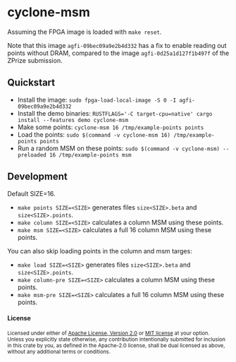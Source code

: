 # cyclone-msm

Assuming the FPGA image is loaded with `make reset`.

Note that this image `agfi-09bec09a9e2b4d332` has a fix to enable reading out points
without DRAM, compared to the image `agfi-0d25a1d127f1b497f` of the ZPrize submission.

## Quickstart

- Install the image: `sudo fpga-load-local-image -S 0 -I agfi-09bec09a9e2b4d332`
- Install the demo binaries: `RUSTFLAGS='-C target-cpu=native' cargo install --features demo cyclone-msm`
- Make some points: `cyclone-msm 16 /tmp/example-points points`
- Load the points: `sudo $(command -v cyclone-msm 16) /tmp/example-points points`
- Run a random MSM on these points: `sudo $(command -v cyclone-msm) --preloaded 16 /tmp/example-points msm`

## Development

Default SIZE=16.

- `make points SIZE=<SIZE>` generates files `size<SIZE>.beta` and `size<SIZE>.points`.
- `make column SIZE=<SIZE>` calculates a column MSM using these points.
- `make msm SIZE=<SIZE>` calculates a full 16 column MSM using these points.

You can also skip loading points in the column and msm targes:
- `make load SIZE=<SIZE>` generates files `size<SIZE>.beta` and `size<SIZE>.points`.
- `make column-pre SIZE=<SIZE>` calculates a column MSM using these points.
- `make msm-pre SIZE=<SIZE>` calculates a full 16 column MSM using these points.

#### License

<sup>
Licensed under either of <a href="../LICENSE-APACHE">Apache License, Version
2.0</a> or <a href="../LICENSE-MIT">MIT license</a> at your option.
</sup>

<br>

<sub>
Unless you explicitly state otherwise, any contribution intentionally submitted
for inclusion in this crate by you, as defined in the Apache-2.0 license, shall
be dual licensed as above, without any additional terms or conditions.
</sub>
